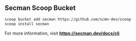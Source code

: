 Secman Scoop Bucket
-------------------

```sh
scoop bucket add secman https://github.com/scmn-dev/scoop
scoop install secman
```

For more information, visit **https://secman.dev/docs/cli**
